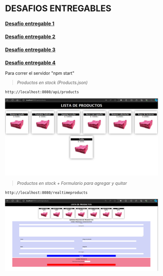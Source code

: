 # DESAFIOS ENTREGABLES

### [Desafío entregable 1](https://github.com/Pablocan86/desafios_entregables_Cantarin_Backend/tree/main/primer_desafio_entregable)

### [Desafío entregable 2](https://github.com/Pablocan86/desafios_entregables_Cantarin_Backend/tree/main/segundo_desafio_entregable)

### [Desafío entregable 3](https://github.com/Pablocan86/desafios_entregables_Cantarin_Backend/tree/main/tercer_desafio_entregable)

### [Desafío entregable 4](https://github.com/Pablocan86/desafios_entregables_Cantarin_Backend/tree/main/cuarto_desafio_entregable/src)

Para correr el servidor "npm start"

> _Productos en stock (Products.json)_

```
http://localhost:8080/api/products
```

![alt text](image.png)

> _Productos en stock + Formulario para agregar y quitar_

```
http://localhost:8080/realtimeproducts
```

![alt text](image-1.png)
